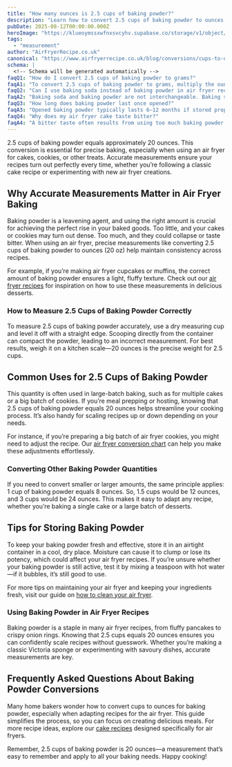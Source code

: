 ```yaml
---
title: "How many ounces is 2.5 cups of baking powder?"
description: "Learn how to convert 2.5 cups of baking powder to ounces for perfect air fryer recipes. Get accurate measurements in seconds!"
pubDate: 2025-08-12T00:00:00.000Z
heroImage: "https://klueoymssxwfnxsvcyhv.supabase.co/storage/v1/object/public/Shmucket/how-many-ounces-is-2-5-cups-of-baking-powder.webp"
tags:
  - "measurement"
author: "AirFryerRecipe.co.uk"
canonical: "https://www.airfryerrecipe.co.uk/blog/conversions/cups-to-ounces/how-many-ounces-is-2-5-cups-of-baking-powder"
schema: |
  <!-- Schema will be generated automatically -->
faqQ1: "How do I convert 2.5 cups of baking powder to grams?"
faqA1: "To convert 2.5 cups of baking powder to grams, multiply the ounces by 28.35 (since 1 ounce = 28.35 grams). So, 20 ounces (2.5 cups) equals approximately 567 grams. This conversion is useful for recipes that use metric measurements."
faqQ2: "Can I use baking soda instead of baking powder in air fryer recipes?"
faqA2: "Baking soda and baking powder are not interchangeable. Baking soda requires an acidic ingredient to activate, while baking powder contains its own acid. If a recipe calls for 2.5 cups of baking powder (20 ounces), substituting baking soda could alter the texture and taste."
faqQ3: "How long does baking powder last once opened?"
faqA3: "Opened baking powder typically lasts 6–12 months if stored properly in an airtight container. To test its potency, mix a teaspoon with hot water—if it fizzes, it’s still active. Expired baking powder won’t give your air fryer recipes the desired rise."
faqQ4: "Why does my air fryer cake taste bitter?"
faqA4: "A bitter taste often results from using too much baking powder. Ensure you’re measuring accurately—2.5 cups equals 20 ounces. Over-measuring can leave a metallic aftertaste. Also, check that your baking powder isn’t expired, as this can affect flavour."
---
```

<p>2.5 cups of baking powder equals approximately 20 ounces. This conversion is essential for precise baking, especially when using an air fryer for cakes, cookies, or other treats. Accurate measurements ensure your recipes turn out perfectly every time, whether you’re following a classic cake recipe or experimenting with new air fryer creations.</p>

<h2>Why Accurate Measurements Matter in Air Fryer Baking</h2>  
<p>Baking powder is a leavening agent, and using the right amount is crucial for achieving the perfect rise in your baked goods. Too little, and your cakes or cookies may turn out dense. Too much, and they could collapse or taste bitter. When using an air fryer, precise measurements like converting 2.5 cups of baking powder to ounces (20 oz) help maintain consistency across recipes.</p>  
<p>For example, if you’re making air fryer cupcakes or muffins, the correct amount of baking powder ensures a light, fluffy texture. Check out our <a href=https://www.airfryerrecipe.co.uk/recipes>air fryer recipes</a> for inspiration on how to use these measurements in delicious desserts.</p>

<h3>How to Measure 2.5 Cups of Baking Powder Correctly</h3>  
<p>To measure 2.5 cups of baking powder accurately, use a dry measuring cup and level it off with a straight edge. Scooping directly from the container can compact the powder, leading to an incorrect measurement. For best results, weigh it on a kitchen scale—20 ounces is the precise weight for 2.5 cups.</p>

<h2>Common Uses for 2.5 Cups of Baking Powder</h2>  
<p>This quantity is often used in large-batch baking, such as for multiple cakes or a big batch of cookies. If you’re meal prepping or hosting, knowing that 2.5 cups of baking powder equals 20 ounces helps streamline your cooking process. It’s also handy for scaling recipes up or down depending on your needs.</p>  
<p>For instance, if you’re preparing a big batch of air fryer cookies, you might need to adjust the recipe. Our <a href=https://www.airfryerrecipe.co.uk/air-fryer-conversion-chart>air fryer conversion chart</a> can help you make these adjustments effortlessly.</p>

<h3>Converting Other Baking Powder Quantities</h3>  
<p>If you need to convert smaller or larger amounts, the same principle applies: 1 cup of baking powder equals 8 ounces. So, 1.5 cups would be 12 ounces, and 3 cups would be 24 ounces. This makes it easy to adapt any recipe, whether you’re baking a single cake or a large batch of desserts.</p>

<h2>Tips for Storing Baking Powder</h2>  
<p>To keep your baking powder fresh and effective, store it in an airtight container in a cool, dry place. Moisture can cause it to clump or lose its potency, which could affect your air fryer recipes. If you’re unsure whether your baking powder is still active, test it by mixing a teaspoon with hot water—if it bubbles, it’s still good to use.</p>  
<p>For more tips on maintaining your air fryer and keeping your ingredients fresh, visit our guide on <a href=https://www.airfryerrecipe.co.uk/air-fryer-cleaner>how to clean your air fryer</a>.</p>

<h3>Using Baking Powder in Air Fryer Recipes</h3>  
<p>Baking powder is a staple in many air fryer recipes, from fluffy pancakes to crispy onion rings. Knowing that 2.5 cups equals 20 ounces ensures you can confidently scale recipes without guesswork. Whether you’re making a classic Victoria sponge or experimenting with savoury dishes, accurate measurements are key.</p>

<h2>Frequently Asked Questions About Baking Powder Conversions</h2>  
<p>Many home bakers wonder how to convert cups to ounces for baking powder, especially when adapting recipes for the air fryer. This guide simplifies the process, so you can focus on creating delicious meals. For more recipe ideas, explore our <a href=https://www.airfryerrecipe.co.uk/recipe-category/cakes>cake recipes</a> designed specifically for air fryers.</p>  
<p>Remember, 2.5 cups of baking powder is 20 ounces—a measurement that’s easy to remember and apply to all your baking needs. Happy cooking!</p>
